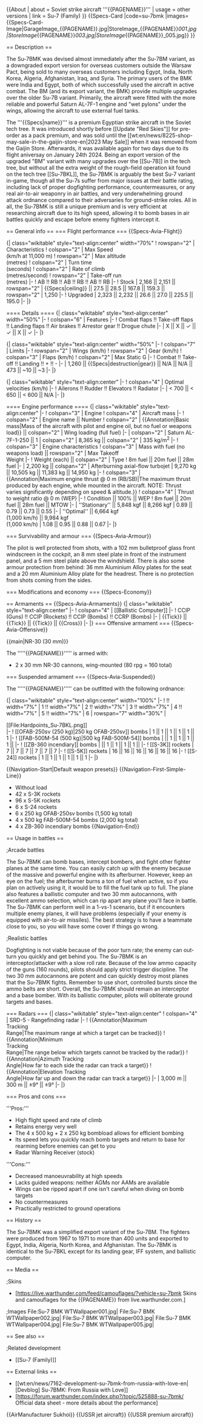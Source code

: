 {{About
| about = Soviet strike aircraft '''{{PAGENAME}}'''
| usage = other versions
| link = Su-7 (Family)
}}
{{Specs-Card
|code=su-7bmk
|images={{Specs-Card-Image|GarageImage_{{PAGENAME}}.jpg|StoreImage_{{PAGENAME}}_001.jpg|StoreImage_{{PAGENAME}}_003.jpg|StoreImage_{{PAGENAME}}_005.jpg}}
}}

== Description ==
<!-- ''In the description, the first part should be about the history of and the creation and combat usage of the aircraft, as well as its key features. In the second part, tell the reader about the aircraft in the game. Insert a screenshot of the vehicle, so that if the novice player does not remember the vehicle by name, he will immediately understand what kind of vehicle the article is talking about.'' -->
The Su-7BMK was devised almost immediately after the Su-7BM variant, as a downgraded export version for overseas customers outside the Warsaw Pact, being sold to many overseas customers including Egypt, India, North Korea, Algeria, Afghanistan, Iraq, and Syria. The primary users of the BMK were India and Egypt, both of which successfully used the aircraft in active combat. The BM (and its export variant, the BMK) provide multiple upgrades over the older Su-7B variant. Primarily, the aircraft were fitted with the more reliable and powerful Saturn AL-7F-1 engine and "wet pylons" under the wings, allowing the aircraft to use external fuel tanks.

The '''{{Specs|name}}''' is a premium Egyptian strike aircraft in the Soviet tech tree. It was introduced shortly before [[Update "Red Skies"]] for pre-order as a pack premium, and was sold until the [[wt:en/news/8225-shop-may-sale-in-the-gaijin-store-en|2023 May Sale]] when it was removed from the Gaijin Store. Afterwards, it was available again for two days due to its flight aniversay on January 24th 2024. Being an export version of the upgraded "BM" variant with many upgrades over the [[Su-7B]] in the tech tree, but without all the extra weight of the rough-field operation kit found on the tech tree [[Su-7BKL]], the Su-7BMK is arguably the best Su-7 variant in-game, though all the Su-7s suffer from major issues at their battle rating, including lack of proper dogfighting performance, countermeasures, or any real air-to-air weaponry in air battles, and very underwhelming ground attack ordnance compared to their adversaries for ground-strike roles. All in all, the Su-7BMK is still a unique premium and is very efficient at researching aircraft due to its high speed, allowing it to bomb bases in air battles quickly and escape before enemy fighters intercept it.

== General info ==
=== Flight performance ===
{{Specs-Avia-Flight}}
<!-- ''Describe how the aircraft behaves in the air. Speed, manoeuvrability, acceleration and allowable loads - these are the most important characteristics of the vehicle.'' -->

{| class="wikitable" style="text-align:center" width="70%"
! rowspan="2" | Characteristics
! colspan="2" | Max Speed<br>(km/h at 11,000 m)
! rowspan="2" | Max altitude<br>(metres)
! colspan="2" | Turn time<br>(seconds)
! colspan="2" | Rate of climb<br>(metres/second)
! rowspan="2" | Take-off run<br>(metres)
|-
! AB !! RB !! AB !! RB !! AB !! RB
|-
! Stock
| 2,166 || 2,151 || rowspan="2" | {{Specs|ceiling}} || 27.5 || 28.5 || 167.8 || 159.3 || rowspan="2" | 1,250
|-
! Upgraded
| 2,323 || 2,232 || 26.6 || 27.0 || 225.5 || 195.0
|-
|}

==== Details ====
{| class="wikitable" style="text-align:center" width="50%"
|-
! colspan="6" | Features
|-
! Combat flaps !! Take-off flaps !! Landing flaps !! Air brakes !! Arrestor gear !! Drogue chute
|-
| X || X || ✓ || ✓ || X || ✓     <!-- ✓ -->
|-
|}

{| class="wikitable" style="text-align:center" width="50%"
|-
! colspan="7" | Limits
|-
! rowspan="2" | Wings (km/h)
! rowspan="2" | Gear (km/h)
! colspan="3" | Flaps (km/h)
! colspan="2" | Max Static G
|-
! Combat !! Take-off !! Landing !! + !! -
|-
| 1,260 <!--{{Specs|destruction|body}}--> || {{Specs|destruction|gear}} || N/A || N/A || 473 || ~10 || ~3
|-
|}

{| class="wikitable" style="text-align:center"
|-
! colspan="4" | Optimal velocities (km/h)
|-
! Ailerons !! Rudder !! Elevators !! Radiator
|-
| < 700 || < 650 || < 600 || N/A
|-
|}

==== Engine performance ====
{| class="wikitable" style="text-align:center"
|-
! colspan="3" | Engine
! colspan="4" | Aircraft mass
|-
! colspan="2" | Engine name || Number
! colspan="2" | {{Annotation|Basic mass|Mass of the aircraft with pilot and engine oil, but no fuel or weapons load}} || colspan="2" | Wing loading (full fuel)
|-
| colspan="2" | Saturn AL-7F-1-250 || 1
| colspan="2" | 8,365 kg || colspan="2" | 335 kg/m<sup>2</sup>
|-
! colspan="3" | Engine characteristics
! colspan="3" | Mass with fuel (no weapons load) || rowspan="2" | Max Takeoff<br>Weight
|-
! Weight (each) || colspan="2" | Type
! 8m fuel || 20m fuel || 28m fuel
|-
| 2,200 kg || colspan="2" | Afterburning axial-flow turbojet
| 9,270 kg || 10,505 kg || 11,383 kg || 14,950 kg
|-
! colspan="3" | {{Annotation|Maximum engine thrust @ 0 m (RB/SB)|The maximum thrust produced by each engine, while mounted in the aircraft. NOTE: Thrust varies significantly depending on speed & altitude.}}
! colspan="4" | Thrust to weight ratio @ 0 m (WEP)
|-
! Condition || 100% || WEP
! 8m fuel || 20m fuel || 28m fuel || MTOW
|-
| ''Stationary'' || 5,848 kgf || 8,266 kgf
| 0.89 || 0.79 || 0.73 || 0.55
|-
| ''Optimal'' || 6,664 kgf<br>(1,000 km/h) || 9,984 kgf<br>(1,000 km/h)
| 1.08 || 0.95 || 0.88 || 0.67
|-
|}

=== Survivability and armour ===
{{Specs-Avia-Armour}}
<!-- ''Examine the survivability of the aircraft. Note how vulnerable the structure is and how secure the pilot is, whether the fuel tanks are armoured, etc. Describe the armour, if there is any, and also mention the vulnerability of other critical aircraft systems.'' -->
The pilot is well protected from shots, with a 102 mm bulletproof glass front windscreen in the cockpit, an 8 mm steel plate in front of the instrument panel, and a 5 mm steel plate above the windshield. There is also some armour protection from behind: 36 mm Aluminium Alloy plates for the seat and a 20 mm Aluminium Alloy plate for the headrest. There is no protection from shots coming from the sides.

=== Modifications and economy ===
{{Specs-Economy}}

== Armaments ==
{{Specs-Avia-Armaments}}
{| class="wikitable" style="text-align:center"
|-
! colspan="4" | [[Ballistic Computer]]
|-
! CCIP (Guns) !! CCIP (Rockets) !! CCIP (Bombs) !! CCRP (Bombs)
|-
| {{Tick}} || {{Tick}} || {{Tick}} || {{Cross}}
|-
|}
=== Offensive armament ===
{{Specs-Avia-Offensive}}
<!-- ''Describe the offensive armament of the aircraft, if any. Describe how effective the cannons and machine guns are in a battle, and also what belts or drums are better to use. If there is no offensive weaponry, delete this subsection.'' -->
{{main|NR-30 (30 mm)}}

The '''''{{PAGENAME}}''''' is armed with:

* 2 x 30 mm NR-30 cannons, wing-mounted (80 rpg = 160 total)

=== Suspended armament ===
{{Specs-Avia-Suspended}}
<!-- ''Describe the aircraft's suspended armament: additional cannons under the wings, bombs, rockets and torpedoes. This section is especially important for bombers and attackers. If there is no suspended weaponry remove this subsection.'' -->

The '''''{{PAGENAME}}''''' can be outfitted with the following ordnance:

{| class="wikitable" style="text-align:center" width="100%"
|-
! !! width="7%" | 1 !! width="7%" | 2 !! width="7%" | 3 !! width="7%" | 4 !! width="7%" | 5 !! width="7%" | 6
| rowspan="7" width="30%" | <div class="ttx-image">[[File:Hardpoints_Su-7BKL.png]]</div>
|-
! [[OFAB-250sv (250 kg)|250 kg OFAB-250sv]] bombs
| 1 || 1 || 1 || 1 || 1 || 1
|-
! [[FAB-500M-54 (500 kg)|500 kg FAB-500M-54]] bombs
| || 1 || 1 || 1 || 1 ||
|-
! [[ZB-360 incendiary]] bombs
| || 1 || 1 || 1 || 1 ||
|-
! [[S-3K]] rockets
| 7 || 7 || 7 || 7 || 7 || 7
|-
! [[S-5K]] rockets
| 16 || 16 || 16 || 16 || 16 || 16
|-
! [[S-24]] rockets
| 1 || 1 || 1 || 1 || 1 || 1
|-
|}

{{Navigation-Start|Default weapon presets}}
{{Navigation-First-Simple-Line}}

* Without load
* 42 x S-3K rockets
* 96 x S-5K rockets
* 6 x S-24 rockets
* 6 x 250 kg OFAB-250sv bombs (1,500 kg total)
* 4 x 500 kg FAB-500M-54 bombs (2,000 kg total)
* 4 x ZB-360 incendiary bombs
{{Navigation-End}}

== Usage in battles ==
<!-- ''Describe the tactics of playing in the aircraft, the features of using aircraft in a team and advice on tactics. Refrain from creating a "guide" - do not impose a single point of view, but instead, give the reader food for thought. Examine the most dangerous enemies and give recommendations on fighting them. If necessary, note the specifics of the game in different modes (AB, RB, SB).'' -->

;Arcade battles

The Su-7BMK can bomb bases, intercept bombers, and fight other fighter planes at the same time. You can easily catch up with the enemy because of the massive and powerful engine with its afterburner. However, keep an eye on the fuel; the afterburner burns a ton of fuel when active, so if you plan on actively using it, it would be to fill the fuel tank up to full. The plane also features a ballistic computer and two 30 mm autocannons, with excellent ammo selection, which can rip apart any plane you'll face in battle. The Su-7BMK can perform well in a 1-vs-1 scenario, but if it encounters multiple enemy planes, it will have problems (especially if your enemy is equipped with air-to-air missiles). The best strategy is to have a teammate close to you, so you will have some cover if things go wrong.

;Realistic battles

Dogfighting is not viable because of the poor turn rate; the enemy can out-turn you quickly and get behind you. The Su-7BMK is an interceptor/attacker with a slow roll rate. Because of the low ammo capacity of the guns (160 rounds), pilots should apply strict trigger discipline. The two 30 mm autocannons are potent and can quickly destroy most planes that the Su-7BMK fights. Remember to use short, controlled bursts since the ammo belts are short. Overall, the Su-7BMK should remain an interceptor and a base bomber. With its ballistic computer, pilots will obliterate ground targets and bases.

=== Radars ===
{| class="wikitable" style="text-align:center"
! colspan="4" | SRD-5 - Rangefinding radar
|-
! {{Annotation|Maximum<br/>Tracking<br/>Range|The maximum range at which a target can be tracked}}
! {{Annotation|Minimum<br/>Tracking<br/>Range|The range below which targets cannot be tracked by the radar}}
! {{Annotation|Azimuth Tracking<br/>Angle|How far to each side the radar can track a target}}
! {{Annotation|Elevation Tracking<br/>Angle|How far up and down the radar can track a target}}
|-
| 3,000 m || 300 m || ±9° || ±9°
|-
|}

=== Pros and cons ===
<!-- ''Summarise and briefly evaluate the vehicle in terms of its characteristics and combat effectiveness. Mark its pros and cons in the bulleted list. Try not to use more than 6 points for each of the characteristics. Avoid using categorical definitions such as "bad", "good" and the like - use substitutions with softer forms such as "inadequate" and "effective".'' -->

'''Pros:'''

* High flight speed and rate of climb
* Retains energy very well
* The 4 x 500 kg + 2 x 250 kg bombload allows for efficient bombing
* Its speed lets you quickly reach bomb targets and return to base for rearming before enemies can get to you
* Radar Warning Receiver (stock)

'''Cons:'''

* Decreased manoeuvrability at high speeds
* Lacks guided weapons: neither AGMs nor AAMs are available
* Wings can be ripped apart if one isn't careful when diving on bomb targets
* No countermeasures
* Practically restricted to ground operations

== History ==
<!-- ''Describe the history of the creation and combat usage of the aircraft in more detail than in the introduction. If the historical reference turns out to be too long, take it to a separate article, taking a link to the article about the vehicle and adding a block "/History" (example: <nowiki>https://wiki.warthunder.com/(Vehicle-name)/History</nowiki>) and add a link to it here using the <code>main</code> template. Be sure to reference text and sources by using <code><nowiki><ref></ref></nowiki></code>, as well as adding them at the end of the article with <code><nowiki><references /></nowiki></code>. This section may also include the vehicle's dev blog entry (if applicable) and the in-game encyclopedia description (under <code><nowiki>=== In-game description ===</nowiki></code>, also if applicable).'' -->

The Su-7BMK was a simplified export variant of the Su-7BM. The fighters were produced from 1967 to 1971 to more than 400 units and exported to Egypt, India, Algeria, North Korea, and Afghanistan. The Su-7BMK is identical to the Su-7BKL except for its landing gear, IFF system, and ballistic computer.

== Media ==
<!-- ''Excellent additions to the article would be video guides, screenshots from the game, and photos.'' -->

;Skins

* [https://live.warthunder.com/feed/camouflages/?vehicle=su-7bmk Skins and camouflages for the {{PAGENAME}} from live.warthunder.com.]

;Images
<gallery mode="packed-hover" heights="200">
File:Su-7 BMK WTWallpaper001.jpg|
File:Su-7 BMK WTWallpaper002.jpg|
File:Su-7 BMK WTWallpaper003.jpg|
File:Su-7 BMK WTWallpaper004.jpg|
File:Su-7 BMK WTWallpaper005.jpg|
</gallery>

== See also ==
<!-- ''Links to the articles on the War Thunder Wiki that you think will be useful for the reader, for example:''
* ''reference to the series of the aircraft;''
* ''links to approximate analogues of other nations and research trees.'' -->

;Related development

* [[Su-7 (Family)]]

== External links ==
<!-- ''Paste links to sources and external resources, such as:''
* ''topic on the official game forum;''
* ''other literature.'' -->

* [[wt:en/news/7162-development-su-7bmk-from-russia-with-love-en|[Devblog] Su-7BMK: From Russia with Love]]
* [https://forum.warthunder.com/index.php?/topic/525888-su-7bmk/ Official data sheet - more details about the performance]

{{AirManufacturer Sukhoi}}
{{USSR jet aircraft}}
{{USSR premium aircraft}}